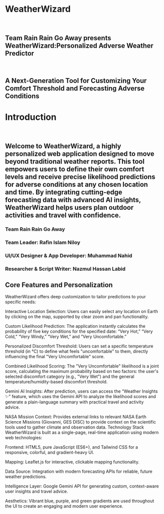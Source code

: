 <h1>WeatherWizard</h1><br> 
<h2>Team Rain Rain Go Away presents WeatherWizard:Personalized Adverse Weather Predictor </h2><br>
<h2>A Next-Generation Tool for Customizing Your Comfort Threshold and Forecasting Adverse Conditions</h2>
<h1>Introduction</h1><br>
<h2>Welcome to WeatherWizard, a highly personalized web application designed to move beyond traditional weather reports. This tool empowers users to define their own comfort levels and receive precise likelihood predictions for adverse conditions at any chosen location and time. By integrating cutting-edge forecasting data with advanced AI insights, WeatherWizard helps users plan outdoor activities and travel with confidence.</h2>
<h3>Team Rain Rain Go Away</h3>
<h3>Team Leader: Rafin Islam Niloy</h3>
<h3>UI/UX Designer & App Developer: Muhammad Nahid</h3>
<h3>Researcher & Script Writer: Nazmul Hassan Labid</h3>
<h2>Core Features and Personalization</h2>
WeatherWizard offers deep customization to tailor predictions to your specific needs:

Interactive Location Selection: Users can easily select any location on Earth by clicking on the map, supported by clear zoom and pan functionality.

Custom Likelihood Prediction: The application instantly calculates the probability of five key conditions for the specified date: “Very Hot,” “Very Cold,” “Very Windy,” “Very Wet,” and “Very Uncomfortable.”

Personalized Discomfort Threshold: Users can set a specific temperature threshold (in °C) to define what feels "uncomfortable" to them, directly influencing the final "Very Uncomfortable" score.

Combined Likelihood Scoring: The "Very Uncomfortable" likelihood is a joint score, calculating the maximum probability based on two factors: the user's selected discomfort category (e.g., "Very Wet") and the general temperature/humidity-based discomfort threshold.

Gemini AI Insights: After prediction, users can access the “Weather Insights ✨” feature, which uses the Gemini API to analyze the likelihood scores and generate a plain-language summary with practical travel and activity advice.

NASA Mission Context: Provides external links to relevant NASA Earth Science Missions (Giovanni, GES DISC) to provide context on the scientific tools used to gather climate and observation data.
Technology Stack
WeatherWizard is built as a single-page, real-time application using modern web technologies:

Frontend: HTML5, pure JavaScript (ES6+), and Tailwind CSS for a responsive, colorful, and gradient-heavy UI.

Mapping: Leaflet.js for interactive, clickable mapping functionality.

Data Source: Integration with modern forecasting APIs for reliable, future weather predictions.

Intelligence Layer: Google Gemini API for generating custom, context-aware user insights and travel advice.

Aesthetics: Vibrant blue, purple, and green gradients are used throughout the UI to create an engaging and modern user experience.
